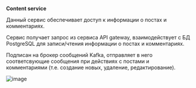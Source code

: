 **Content service**

Данный сервис обеспечивает доступ к информации о постах и комментариях.

Сервис получает запрос из сервиса API gateway, взаимодействует с БД PostgreSQL для записи/чтения информации о постах и комментариях.

Подписан на брокер сообщений Kafka, отправляет в него соответсвующие сообщения при действиях с постами и комментариями (т.е. создание новых, удаление, редактирование).

![image](https://github.com/user-attachments/assets/d2c8c9b2-9670-4e4a-8e5e-262c0e362f61)

